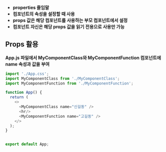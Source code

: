 
- **properties 줄임말**
- **컴포넌트의 속성을 설정할 때 사용**
- **props 값은 해당 컴포넌트를 사용하는 부모 컴포넌트에서 설정**
- **컴포넌트 자신은 해당 props 값을 읽기 전용으로 사용만 가능**


## Props 활용

**App.js 파일에서 MyComponentClass와 MyComponentFunction 컴포넌트에 name 속성과 값을 부여**

```jsx
import './App.css';
import MyComponentClass from './MyComponentClass';
import MyComponentFunction from './MyComponentFunction';

function App() {
  return (
    <>
      <MyComponentClass name="신길동" />
      <hr/>
      <MyComponentFunction name="고길동" />
    </>
  );
}


export default App;
```



